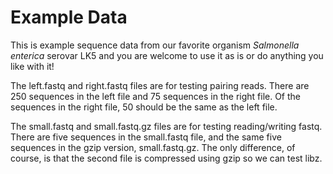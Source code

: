 # Example Data

This is example sequence data from our favorite organism *Salmonella enterica* serovar LK5 and you are welcome to use it as is or do anything you like with it!

The left.fastq and right.fastq files are for testing pairing reads. There are 250 sequences in the left file and 75 sequences in the right file. Of the sequences in the right file, 50 should be the same as the left file.

The small.fastq and small.fastq.gz files are for testing reading/writing fastq. There are five sequences in the small.fastq file, and the same five sequences in the gzip version, small.fastq.gz. The only difference, of course, is that the second file is compressed using gzip so we can test libz.
